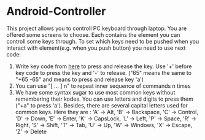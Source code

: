 # Android-Controller

This project allows you to controll PC keyboard through laptop. You are offered some screens to choose. Each contains the element you can controll some keys through.
To set which keys need to be pushed when you interact with element(e.g. when you push button) you need to use next code:

1) Write key code from [here](https://docs.oracle.com/javase/7/docs/api/constant-values.html#java.awt.event.KeyEvent.CHAR_UNDEFINED) to press and release the key. Use '+' before key code to press the key and '-' to release. ("65" means the same to "+65 -65" and means to press and release key 'a')
2) You can use "[ ... ] n" to repeat inner sequence of commands n times
3) We have some syntax sugar to use most common keys without remembering their kodes. You can use letters and digits to press them ("+a" to press 'a'). Besides, there are several capital letters used for common keys. Here they are :
        'A' -> Alt,
        'B' -> Backspace,
        'C' -> Control,
        'D' -> Down,
        'E' -> Enter,
        'K' -> CapsLock,
        'L' -> Left,
        'P' -> Space,
        'R' -> Right,
        'S' -> Shift,
        'T' -> Tab,
        'U' -> Up,
        'W' -> Windows,
        'X' -> Escape,
        'Z' -> Delete
